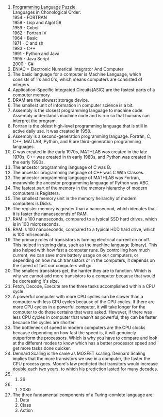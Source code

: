 1. [Programming Language Puzzle](progLangChartPuzzle.pdf)   
   Languages in Chonological Order:   
   1954 - FORTRAN   
   1958 - Lisp and Algol 58   
   1959 - Cobol   
   1962 - Fortran IV   
   1964 - Basic   
   1971 - C and sh   
   1983 - C++   
   1991 - Python and Java   
   1995 - Java Script   
   2000 - C#   
2. ENIAC = Electronic Numerical Integrator And Computer   
3. The basic language for a computer is Machine Language, which consists of 1's and 0's, which means computers are consisted of integers.   
4. Application-Specific Integrated Circuits(ASIC) are the fastest parts of a computer memory.   
5. DRAM are the slowest storage device.   
6. The smallest unit of information in computer science is a bit.   
7. Assembly is the closest programming language to machine code. Assembly understands machine code and is run so that humans can interpret the program.   
8. Fortran is the oldest high-level programming language that is still in active daily use. It was created in 1958.   
9. Assembly is a second-generation programming language. Fortran, C, C++, MATLAB, Python, and R are third-generation programming languages.   
10. C was created in the early 1970s, MATHLAB was created in the late 1970s, C++ was created in th early 1980s, and Python was created in the early 1990s.   
11. The ancestor programming language of C was B.   
12. The ancestor programming language of C++ was C With Classes.   
13. The ancestor programming language of MATHLAB was Fortran, meanwhile the ancestor programming language of Python was ABC.   
14. The fastest part of the memory in the memory hierarchy of modern computers is Registers.   
15. The smallest memory unit in the memory heirarchy of modern computers is Disks.   
16. The register memory is greater than a nanosecond, which idecates that it is faster the nanaoseconds of RAM.   
17. RAM is 100 nanoseconds, compared to a typical SSD hard drives, which is in 100 microseconds.   
18. RAM is 100 nanoseconds, compared to a typical HDD hard drive, which is 100 miliseconds.   
19. The primary roles of transistors is turning electrical current on or off. This helped in storing data, such as the machine language (binary). This also helped with how fast a computer runs. By controlling how much current, we can save more battery usage on our computers, or depending on how much transistors or in the computers, it depends on the speed of fast our computers will go.   
20. The smallers transistors get, the harder they are to function. Which is why we cannot add more transistors to a computer because that would be decreasing it's size.   
21. Fetch, Decode, Execute are the three tasks accomplished within a CPU cycle.   
22. A powerful computer with more CPU cycles can be slower than a computer with less CPU cycles because of the CPU cycles. If there are more CPU cycles in a powerful computer, it will take longer for the computer to do those certains that were asked. However, if there was less CPU cycles in computer that wasn't as powerful, they can be faster because the cycles are shorter.   
23. The bottleneck of speed in modern computers are the CPU clocks because depending on how fast the speed is, it will genuinely outperform the processors. Which is why you have to compare and look at the different modes to know which has a better processor speed and get more tasks done quicker.   
24. Dennard Scaling is the same as MOSFET scaling. Dennard Scaling implies that the more transistors we use in a computer, the faster the CPU process goes. Moore's law predicted that transitors would increase double each two years, to which his prediction lasted for many decades.   
25.
    1. 36    
27.
    1. 2080   
29. The three fundamental components of a Turing-comlete language are:
    1. Data
    2. Class
    3. Action
